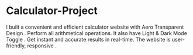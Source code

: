 # Calculator-Project
I built a convenient and efficient calculator website with Aero Transparent Design . Perform all arithmetical operations. It also have Light &amp; Dark Mode Toggle . Get instant and accurate results in real-time. The website is user-friendly, responsive .
